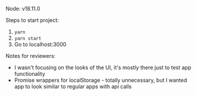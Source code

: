 Node: v18.11.0

Steps to start project:

1. `yarn`
2. `yarn start`
3. Go to localhost:3000

Notes for reviewers:

- I wasn't focusing on the looks of the UI, it's mostly there just to test app functionality
- Promise wrappers for localStorage - totally unnecessary, but I wanted app to look similar to regular apps with api calls
